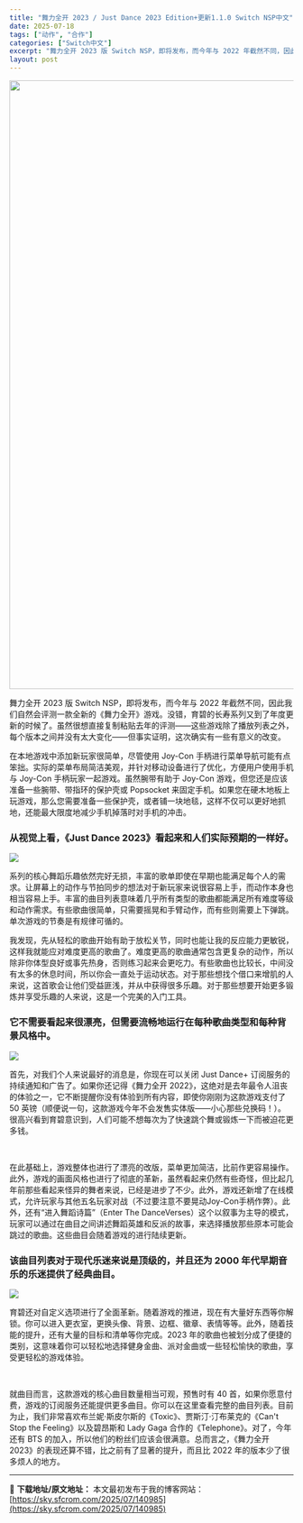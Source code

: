 ```yaml
---
title: "舞力全开 2023 / Just Dance 2023 Edition+更新1.1.0 Switch NSP中文"
date: 2025-07-18
tags: ["动作", "合作"]
categories: ["Switch中文"]
excerpt: "舞力全开 2023 版 Switch NSP，即将发布，而今年与 2022 年截然不同，因此我们自然会评测一款全新的《舞力全开》游戏。没错，育碧的长寿系列又到了年度更新的时候了。虽然很想直接复制粘贴去年的评测——这些游戏除了播放列表之外，每个版本之间并没有太大变化——但事实证明，这次确实有一些有意义&hellip;"
layout: post
---
```


<img class="aligncenter size-full wp-image-140986" src="https://sky.sfcrom.com/wp-content/uploads/2025/07/2025071807471840.webp" alt="" width="659" height="1080" />

舞力全开 2023 版 Switch NSP，即将发布，而今年与 2022 年截然不同，因此我们自然会评测一款全新的《舞力全开》游戏。没错，育碧的长寿系列又到了年度更新的时候了。虽然很想直接复制粘贴去年的评测——这些游戏除了播放列表之外，每个版本之间并没有太大变化——但事实证明，这次确实有一些有意义的改变。

在本地游戏中添加新玩家很简单，尽管使用 Joy-Con 手柄进行菜单导航可能有点笨拙。实际的菜单布局简洁美观，并针对移动设备进行了优化，方便用户使用手机与 Joy-Con 手柄玩家一起游戏。虽然腕带有助于 Joy-Con 游戏，但您还是应该准备一些腕带、带指环的保护壳或 Popsocket 来固定手机。如果您在硬木地板上玩游戏，那么您需要准备一些保护壳，或者铺一块地毯，这样不仅可以更好地抓地，还能最大限度地减少手机掉落时对手机的冲击。
<h3>从视觉上看，《Just Dance 2023》看起来和人们实际预期的一样好。</h3>
<img src="https://img-eshop.cdn.nintendo.net/i/2f4ef2e82d71d47ccac539d299e6bf5f1e569aa382b61b7a599ba1ae03fd47f4.jpg?w=1000" />

系列的核心舞蹈乐趣依然完好无损，丰富的歌单即使在早期也能满足每个人的需求。让屏幕上的动作与节拍同步的想法对于新玩家来说很容易上手，而动作本身也相当容易上手。丰富的曲目列表意味着几乎所有类型的歌曲都能满足所有难度等级和动作需求。有些歌曲很简单，只需要摇晃和手臂动作，而有些则需要上下弹跳。单次游戏的节奏是有规律可循的。

我发现，先从轻松的歌曲开始有助于放松关节，同时也能让我的反应能力更敏锐，这样我就能应对难度更高的歌曲了。难度更高的歌曲通常包含更复杂的动作，所以除非你体型良好或事先热身，否则练习起来会更吃力。有些歌曲也比较长，中间没有太多的休息时间，所以你会一直处于运动状态。对于那些想找个借口来增肌的人来说，这首歌会让他们受益匪浅，并从中获得很多乐趣。对于那些想要开始更多锻炼并享受乐趣的人来说，这是一个完美的入门工具。
<h3>它不需要看起来很漂亮，但需要流畅地运行在每种歌曲类型和每种背景风格中。</h3>
<img src="https://img-eshop.cdn.nintendo.net/i/3dad13ce6445f780c1233230167f311ee309b31872dd21edd890c49f7cd17f0f.jpg?w=1000" />

首先，对我们个人来说最好的消息是，你现在可以关闭 Just Dance+ 订阅服务的持续通知和广告了。如果你还记得《舞力全开 2022》，这绝对是去年最令人沮丧的体验之一，它不断提醒你没有体验到所有内容，即使你刚刚为这款游戏支付了 50 英镑（顺便说一句，这款游戏今年不会发售实体版——小心那些兑换码！）。很高兴看到育碧意识到，人们可能不想每次为了快速跳个舞或锻炼一下而被迫花更多钱。
<div id="attachment_30303" class="wp-caption alignnone">

&nbsp;

</div>
在此基础上，游戏整体也进行了漂亮的改版，菜单更加简洁，比前作更容易操作。此外，游戏的画面风格也进行了彻底的革新，虽然看起来仍然有些奇怪，但比起几年前那些看起来怪异的舞者来说，已经是进步了不少。此外，游戏还新增了在线模式，允许玩家与其他五名玩家对战（不过要注意不要晃动Joy-Con手柄作弊）。此外，还有“进入舞蹈诗篇”（Enter The DanceVerses）这个以叙事为主导的模式，玩家可以通过在曲目之间讲述舞蹈英雄和反派的故事，来选择播放那些原本可能会跳过的歌曲。这些曲目会随着游戏的进行陆续更新。
<h3>该曲目列表对于现代乐迷来说是顶级的，并且还为 2000 年代早期音乐的乐迷提供了经典曲目。</h3>
<img src="https://img-eshop.cdn.nintendo.net/i/68b5ed62140f883943828a5b9ea9277e821fcda2bc6cfea343775e553af8431e.jpg?w=1000" />

育碧还对自定义选项进行了全面革新。随着游戏的推进，现在有大量好东西等你解锁。你可以进入更衣室，更换头像、背景、边框、徽章、表情等等。此外，随着技能的提升，还有大量的目标和清单等你完成。2023 年的歌曲也被划分成了便捷的类别，这意味着你可以轻松地选择健身金曲、派对金曲或一些轻松愉快的歌曲，享受更轻松的游戏体验。
<div id="attachment_30305" class="wp-caption alignnone">

&nbsp;

</div>
就曲目而言，这款游戏的核心曲目数量相当可观，预售时有 40 首，如果你愿意付费，游戏的订阅服务还能提供更多曲目。你可以在这里查看完整的曲目列表。目前为止，我们非常喜欢布兰妮·斯皮尔斯的《Toxic》、贾斯汀·汀布莱克的《Can't Stop the Feeling》以及碧昂斯和 Lady Gaga 合作的《Telephone》。对了，今年还有 BTS 的加入，所以他们的粉丝们应该会很满意。总而言之，《舞力全开 2023》的表现还算不错，比之前有了显著的提升，而且比 2022 年的版本少了很多烦人的地方。

---
📖 **下载地址/原文地址：** 本文最初发布于我的博客网站：[https://sky.sfcrom.com/2025/07/140985](https://sky.sfcrom.com/2025/07/140985)
